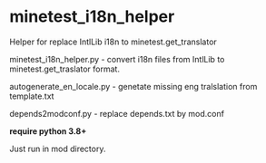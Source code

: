 # minetest_i18n_helper
Helper for replace IntlLib i18n to minetest.get_translator

minetest_i18n_helper.py - convert i18n files from IntlLib to minetest.get_traslator format.

autogenerate_en_locale.py - genetate missing eng tralslation from template.txt

depends2modconf.py - replace depends.txt by mod.conf 

**require python 3.8+**

Just run in mod directory.
